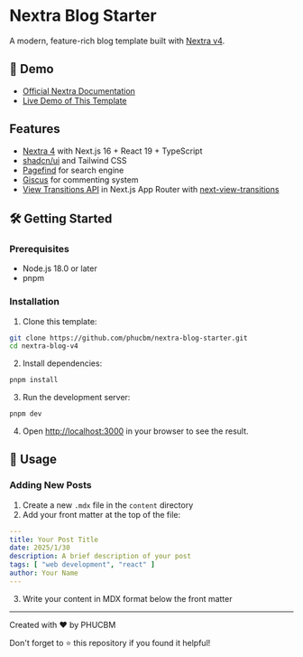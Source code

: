 # Nextra Blog Starter

A modern, feature-rich blog template built with [Nextra v4](https://nextra.site).

## 🚀 Demo

- [Official Nextra Documentation](https://nextra.site)
- [Live Demo of This Template](https://nextra-blog-v4.vercel.app/)

## Features

- [Nextra 4](https://nextra.site/docs) with Next.js 16 + React 19 + TypeScript
- [shadcn/ui](https://ui.shadcn.com/) and Tailwind CSS
- [Pagefind](https://the-guild.dev/blog/nextra-4#new-search-engine--pagefind) for search engine
- [Giscus](https://giscus.app/) for commenting system
- [View Transitions API](https://developer.mozilla.org/en-US/docs/Web/API/View_Transitions_API) in Next.js App Router with [next-view-transitions](https://github.com/shuding/next-view-transitions)

## 🛠 Getting Started

### Prerequisites

- Node.js 18.0 or later
- pnpm

### Installation

1. Clone this template:

```bash
git clone https://github.com/phucbm/nextra-blog-starter.git
cd nextra-blog-v4
```

2. Install dependencies:

```bash
pnpm install
```

3. Run the development server:

```bash
pnpm dev
```

4. Open [http://localhost:3000](http://localhost:3000) in your browser to see the result.

## 📝 Usage

### Adding New Posts

1. Create a new `.mdx` file in the `content` directory
2. Add your front matter at the top of the file:

```yaml
---
title: Your Post Title
date: 2025/1/30
description: A brief description of your post
tags: [ "web development", "react" ]
author: Your Name
---
```

3. Write your content in MDX format below the front matter

---

Created with ❤️ by PHUCBM

Don't forget to ⭐ this repository if you found it helpful!
